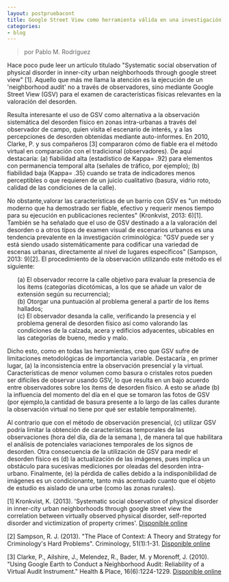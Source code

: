 ```yaml
---
layout: postpruebacont
title: Google Street View como herramienta válida en una investigación
categories:
- blog
---
```

> por Pablo M. Rodríguez

<p>Hace poco pude leer un artículo titulado "Systematic social observation of physical disorder in inner-city urban neighborhoods through google street view" [1]. Aquello que más me llama la atención es la ejecución de un 'neighborhood audit' no a través de observadores, sino mediante Google Street View (GSV) para el examen de características físicas relevantes en la valoración del desorden.</p>  

<p>Resulta interesante el uso de GSV como alternativa a la observación sistemática del desorden físico en zonas intra-urbanas a través del observador de campo, quien visita el escenario de interés, y a las percepciones de desorden obtenidas mediante auto-informes. En 2010, Clarke, P. y sus compañeros [3] compararon cómo de fiable era el método virtual en comparación con el tradicional (observadores). De aquí destacaría: (a) fiabilidad alta (estadístico de Kappa= .92) para elementos con permanencia temporal alta (señales de tráfico, por ejemplo); (b) fiabilidad baja (Kappa= .35) cuando se trata de indicadores menos perceptibles o que requieren de un juicio cualitativo (basura, vidrio roto, calidad de las condiciones de la calle).
<p>No obstante,valorar las características de un barrio con GSV es "un método moderno que ha demostrado ser fiable, efectivo y requerir menos tiempo para su ejecución en publicaciones recientes" (Kronkvist, 2013: 6)[1]. También se ha señalado que el uso de GSV destinado a a la valoración del desorden o a otros tipos de examen visual de escenarios urbanos es una tendencia prevalente en la investigación criminológica: "GSV puede ser y está siendo usado sistemáticamente para codificar una variedad de escenas urbanas, directamente al nivel de lugares específicos” (Sampson, 2013: 9)[2].
El procedimiento de la observación utilizando este método es el siguiente: </p>
<ul style="list-style-type:none">
  <li>(a) El observador recorre la calle objetivo para evaluar la presencia de los ítems (categorías dicotómicas, a los que se añade un valor de extensión según su recurrencia);</li>
  <li>(b) Otorgar una puntuación al problema general a partir de los ítems hallados;</li>
  <li>(c) El observador desanda la calle, verificando la presencia y el problema general de desorden físico así como valorando las condiciones de la calzada, acera y edificios adyacentes, ubicables en las categorías de bueno, medio y malo. </li>
</ul>   

<p>Dicho esto, como en todas las herramientas, creo que GSV sufre de limitaciones metodológicas de importancia variable. Destacaría , en primer lugar, (a) la inconsistencia entre la observación presencial y la virtual. Características de menor volumen como basura o cristales rotos pueden ser difíciles de observar usando GSV, lo que resulta en un bajo acuerdo entre observadores sobre los ítems de desorden físico. A esto se añade (b) la influencia del momento del día en el que se tomaron las fotos de GSV (por ejemplo,la cantidad de basura presente a lo largo de las calles durante la observación virtual no tiene por qué ser estable temporalmente). 
<p> Al contrario que con el método de observación presencial, (c) utilizar GSV podría limitar la obtención de características temporales de las observaciones (hora del día, día de la semana ), de manera tal que habilitara el análisis de potenciales variaciones temporales de los signos de desorden. 
Otra consecuencia de la utilización de GSV para medir el desorden físico es (d) la actualización de las imágenes, pues implica un obstáculo para sucesivas mediciones por oleadas del desorden intra-urbano. Finalmente, (e) la pérdida de calles debido a la indisponibilidad de imágenes es un condicionante, tanto más acentuado cuanto que el objeto de estudio es aislado de una urbe (como las zonas rurales). </p>

<p>[1] Kronkvist, K. (2013). 'Systematic social observation of physical disorder in inner-city urban neighborhoods through google street view the correlation between virtually observed physical disorder, self-reported disorder and victimization of property crimes'. <a href="http://dspace.mah.se/bitstream/handle/2043/15962/systematicsocialobservationofphysicaldisorderininner-cityurbanneighborhoodsthroughgooglestreetview.pdf?sequence=2" target="_blank">Disponible online</a> </p>
<p>[2] Sampson, R. J. (2013). "The Place of Context: A Theory and Strategy for Criminology's Hard Problems". Criminology, 51(1):1-31. <a href="https://dash.harvard.edu/bitstream/handle/1/11324028/ASC%20Presidential%20Address_Sampson_Final.pdf" target="_blank">Disponible online</a> </p> 
<p>[3] Clarke, P., Ailshire, J., Melendez, R., Bader, M. y Morenoff, J. (2010). "Using Google Earth to Conduct a Neighborhood Audit: Reliability of a Virtual Audit Instrument." Health & Place, 16(6):1224-1229. <a href="http://www.albany.edu/faculty/fboscoe/papers/clarke2010.pdf" target="_blank">Disponible online</a></p>
